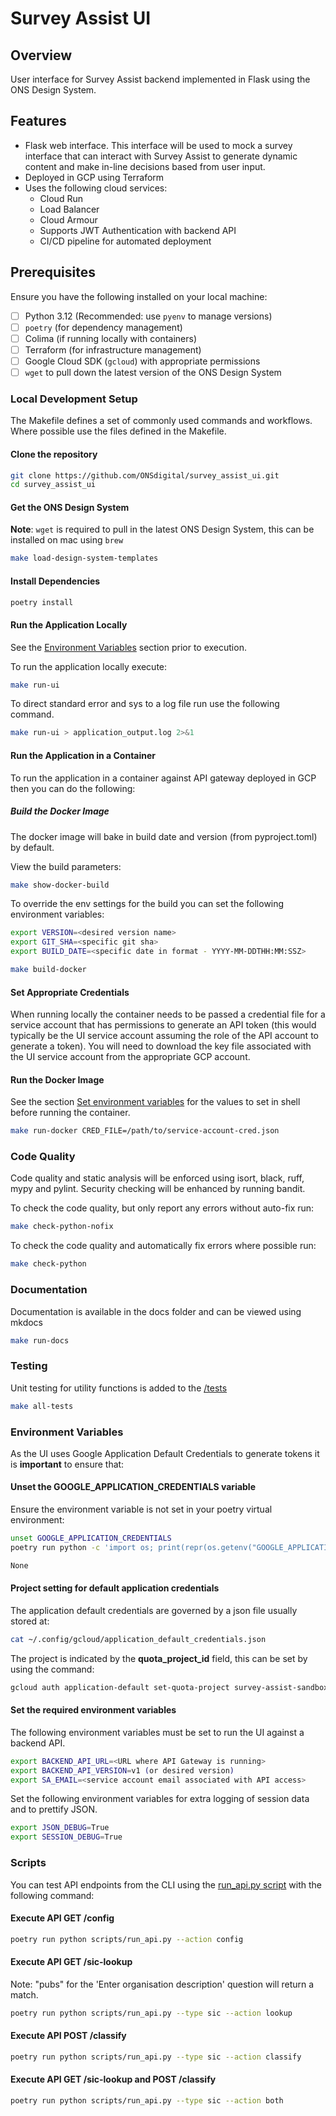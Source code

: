 # Survey Assist UI

## Overview

User interface for Survey Assist backend implemented in Flask using the ONS Design System.  

## Features

- Flask web interface. This interface will be used to mock a survey interface that can interact with Survey Assist to generate dynamic content and make in-line decisions based from user input.
- Deployed in GCP using Terraform
- Uses the following cloud services:
  - Cloud Run
  - Load Balancer
  - Cloud Armour
  - Supports JWT Authentication with backend API
  - CI/CD pipeline for automated deployment

## Prerequisites

Ensure you have the following installed on your local machine:

- [ ] Python 3.12 (Recommended: use `pyenv` to manage versions)
- [ ] `poetry` (for dependency management)
- [ ] Colima (if running locally with containers)
- [ ] Terraform (for infrastructure management)
- [ ] Google Cloud SDK (`gcloud`) with appropriate permissions
- [ ] `wget` to pull down the latest version of the ONS Design System

### Local Development Setup

The Makefile defines a set of commonly used commands and workflows.  Where possible use the files defined in the Makefile.

#### Clone the repository

```bash
git clone https://github.com/ONSdigital/survey_assist_ui.git
cd survey_assist_ui
```

#### Get the ONS Design System

**Note**: `wget` is required to pull in the latest ONS Design System, this can be installed on mac using `brew`

```bash
make load-design-system-templates
```

#### Install Dependencies

```bash
poetry install
```

#### Run the Application Locally

See the [Environment Variables](#environment-variables) section prior to execution.

To run the application locally execute:

```bash
make run-ui
```

To direct standard error and sys to a log file run use the following command.

```bash
make run-ui > application_output.log 2>&1
```

#### Run the Application in a Container

To run the application in a container against API gateway deployed in GCP then you can do the following:

##### Build the Docker Image

The docker image will bake in build date and version (from pyproject.toml) by default.

View the build parameters:

```bash
make show-docker-build
```

To override the env settings for the build you can set the following environment variables:

```bash
export VERSION=<desired version name>
export GIT_SHA=<specific git sha>
export BUILD_DATE=<specific date in format - YYYY-MM-DDTHH:MM:SSZ>
```

```bash
make build-docker
```

#### Set Appropriate Credentials

When running locally the container needs to be passed a credential file for a service account that has permissions to generate an API token (this would typically be the UI service account assuming the role of the API account to generate a token). You will need to
download the key file associated with the UI service account from the appropriate GCP account.

#### Run the Docker Image

See the section [Set environment variables](#set-the-required-environment-variables) for the values to set in shell before running the container.

```bash
make run-docker CRED_FILE=/path/to/service-account-cred.json
```

### Code Quality

Code quality and static analysis will be enforced using isort, black, ruff, mypy and pylint. Security checking will be enhanced by running bandit.

To check the code quality, but only report any errors without auto-fix run:

```bash
make check-python-nofix
```

To check the code quality and automatically fix errors where possible run:

```bash
make check-python
```

### Documentation

Documentation is available in the docs folder and can be viewed using mkdocs

```bash
make run-docs
```

### Testing

Unit testing for utility functions is added to the [/tests](./tests/)

```bash
make all-tests
```

### Environment Variables

As the UI uses Google Application Default Credentials to generate tokens it is **important** to ensure that:

#### Unset the GOOGLE_APPLICATION_CREDENTIALS variable

Ensure the environment variable is not set in your poetry virtual environment:

```bash
unset GOOGLE_APPLICATION_CREDENTIALS
poetry run python -c 'import os; print(repr(os.getenv("GOOGLE_APPLICATION_CREDENTIALS")))'

None
```

#### Project setting for default application credentials

The application default credentials are governed by a json file usually stored at:

```bash
cat ~/.config/gcloud/application_default_credentials.json
```

The project is indicated by the **quota_project_id** field, this can be set by using the command:

```bash
gcloud auth application-default set-quota-project survey-assist-sandbox
```

#### Set the required environment variables

The following environment variables must be set to run the UI against a backend API.

```bash
export BACKEND_API_URL=<URL where API Gateway is running>
export BACKEND_API_VERSION=v1 (or desired version)
export SA_EMAIL=<service account email associated with API access>
```

Set the following environment variables for extra logging of session data and to prettify JSON.

```bash
export JSON_DEBUG=True
export SESSION_DEBUG=True 
```

### Scripts

You can test API endpoints from the CLI using the [run_api.py script](scripts/run_api.py) with the following command:

#### Execute API GET /config

```bash
poetry run python scripts/run_api.py --action config
```

#### Execute API GET /sic-lookup

Note: "pubs" for the 'Enter organisation description' question will return a match.

```bash
poetry run python scripts/run_api.py --type sic --action lookup
```

#### Execute API POST /classify

```bash
poetry run python scripts/run_api.py --type sic --action classify
```

#### Execute API GET /sic-lookup and POST /classify

```bash
poetry run python scripts/run_api.py --type sic --action both
```
